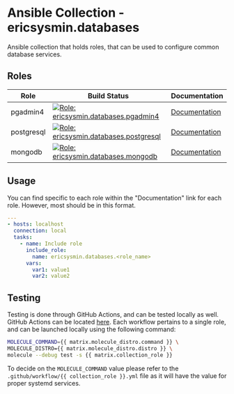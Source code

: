 # Ansible Collection - ericsysmin.databases

Ansible collection that holds roles, that can be used to configure common database services.

## Roles

| Role       | Build Status                                                                                                                                                                                                                                                                          | Documentation                                                                                                    |
| ---------- | ------------------------------------------------------------------------------------------------------------------------------------------------------------------------------------------------------------------------------------------------------------------------------------- | ---------------------------------------------------------------------------------------------------------------- |
| pgadmin4   | [![Role: ericsysmin.databases.pgadmin4](https://github.com/ericsysmin/ansible-collection-databases/workflows/ericsysmin.databases.pgadmin4/badge.svg?branch=main)](https://github.com/ericsysmin/ansible-collection-databases/actions?query=workflow%3A%22ericsysmin.databases.pgadmin4%22)       | [Documentation](https://github.com/ericsysmin/ansible-collection-databases/blob/main/roles/pgadmin4/readme.md)   |
| postgresql | [![Role: ericsysmin.databases.postgresql](https://github.com/ericsysmin/ansible-collection-databases/workflows/ericsysmin.databases.postgresql/badge.svg?branch=main)](https://github.com/ericsysmin/ansible-collection-databases/actions?query=workflow%3A%22ericsysmin.databases.postgresql%22) | [Documentation](https://github.com/ericsysmin/ansible-collection-databases/blob/main/roles/postgresql/readme.md) |
| mongodb    | [![Role: ericsysmin.databases.mongodb](https://github.com/ericsysmin/ansible-collection-databases/workflows/ericsysmin.databases.mongodb/badge.svg?branch=main)](https://github.com/ericsysmin/ansible-collection-databases/actions?query=workflow%3A%22ericsysmin.databases.mongodb%22)          | [Documentation](https://github.com/ericsysmin/ansible-collection-databases/blob/main/roles/mongodb/readme.md)    |

## Usage

You can find specific to each role within the "Documentation" link for each role. However, most should be in this format.

```yaml
---
- hosts: localhost
  connection: local
  tasks:
    - name: Include role
      include_role:
        name: ericsysmin.databases.<role_name>
      vars:
        var1: value1
        var2: value2
```

## Testing

Testing is done through GitHub Actions, and can be tested locally as well. GitHub Actions can be located [here](https://github.com/ericsysmin/ansible-collection-databases/actions).
Each workflow pertains to a single role, and can be launched locally using the following command:

```bash
MOLECULE_COMMAND={{ matrix.molecule_distro.command }} \
MOLECULE_DISTRO={{ matrix.molecule_distro.distro }} \
molecule --debug test -s {{ matrix.collection_role }}
```

To decide on the `MOLECULE_COMMAND` value please refer to the `.github/workflow/{{ collection_role }}.yml` file as it will have the value for proper systemd services.
